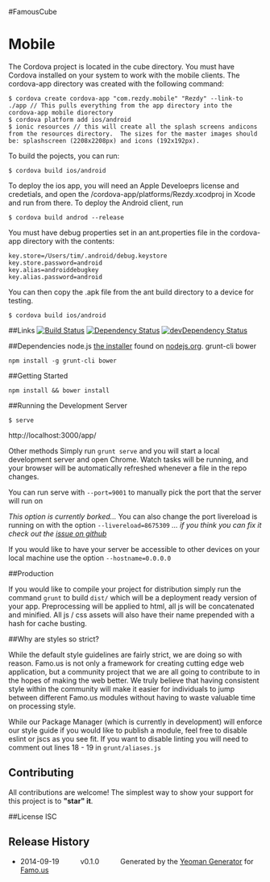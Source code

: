 #FamousCube

# Mobile

The Cordova project is located in the cube directory.
You must have Cordova installed on your system to work with the mobile clients.
The cordova-app directory was created with the following command:
```
$ cordova create cordova-app "com.rezdy.mobile" "Rezdy" --link-to ./app // This pulls everything from the app directory into the cordova-app mobile diorectory
$ cordova platform add ios/android
$ ionic resources // this will create all the splash screens andicons from the resources directory.  The sizes for the master images should be: splashscreen (2208x2208px) and icons (192x192px).

```
To build the pojects, you can run:
```
$ cordova build ios/android
```

To deploy the ios app, you will need an Apple Develoeprs license and credetials, and open the /cordova-app/platforms/Rezdy.xcodproj in Xcode and run from there.
To deploy the Android client, run
```
$ cordova build androd --release
```
You must have debug properties set in an ant.properties file in the cordova-app directory with the contents:
```
key.store=/Users/tim/.android/debug.keystore
key.store.password=android
key.alias=androiddebugkey
key.alias.password=android
```
You can then copy the .apk file from the ant build directory to a device for testing.


```
$ cordova build ios/android
```

##Links
[![Build Status](https://travis-ci.org/hinablue/famouscube.svg?branch=master)](https://travis-ci.org/hinablue/famouscube) [![Dependency Status](https://david-dm.org/hinablue/famouscube.svg)](https://david-dm.org/hinablue/famouscube) [![devDependency Status](https://david-dm.org/hinablue/famouscube/dev-status.svg)](https://david-dm.org/hinablue/famouscube#info=devDependencies)

##Dependencies
node.js [the installer](http://nodejs.org/download) found on [nodejs.org](http://nodejs.org).
grunt-cli
bower
```
npm install -g grunt-cli bower
```

##Getting Started

```
npm install && bower install
```

##Running the Development Server

```
$ serve
```

http://localhost:3000/app/

Other methods
Simply run ```grunt serve``` and you will start a local development server and open Chrome.  Watch tasks will be running, and your browser will be automatically refreshed whenever a file in the repo changes.

You can run serve with ```--port=9001``` to manually pick the port that the server will run on

*This option is currently borked...*
You can also change the port livereload is running on with the option ```--livereload=8675309```
*... if you think you can fix it check out the [issue on github](https://github.com/Famous/generator-famous/issues/22)*

If you would like to have your server be accessible to other devices on your local machine use the option ```--hostname=0.0.0.0```

##Production

If you would like to compile your project for distribution simply run the command ```grunt``` to build ```dist/``` which will be a deployment ready version of your app.  Preprocessing will be applied to html, all js will be concatenated and minified.  All js / css assets will also have their name prepended with a hash for cache busting.

##Why are styles so strict?

While the default style guidelines are fairly strict, we are doing so with reason.  Famo.us is not only a framework for creating cutting edge web application, but a community project that we are all going to contribute to in the hopes of making the web better.  We truly believe that having consistent style within the community will make it easier for individuals to jump between different Famo.us modules without having to waste valuable time on processing style.

While our Package Manager (which is currently in development) will enforce our style guide if you would like to publish a module, feel free to disable eslint or jscs as you see fit.  If you want to disable linting you will need to comment out lines 18 - 19 in ```grunt/aliases.js```

## Contributing
All contributions are welcome! The simplest way to show your support for this project is to **"star" it**.

##License
ISC

## Release History
 * 2014-09-19   v0.1.0   Generated by the [Yeoman Generator](https://github.com/famous/generator-famous) for [Famo.us](http://famo.us)